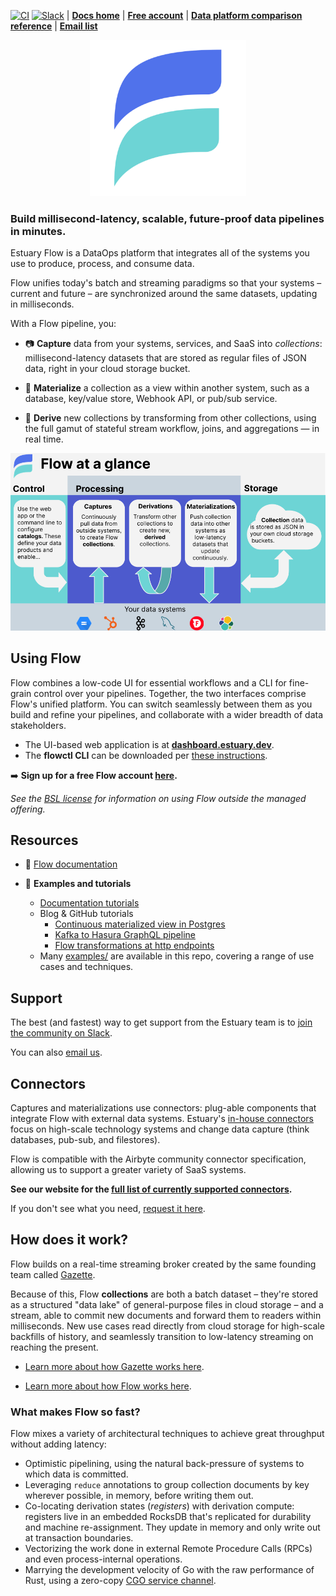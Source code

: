 [![CI](https://github.com/estuary/flow/workflows/CI/badge.svg)](https://github.com/estuary/flow/actions)
[![Slack](https://img.shields.io/badge/slack-@gazette/dev-yellow.svg?logo=slack)](https://join.slack.com/t/gazette-dev/shared_invite/enQtNjQxMzgyNTEzNzk1LTU0ZjZlZmY5ODdkOTEzZDQzZWU5OTk3ZTgyNjY1ZDE1M2U1ZTViMWQxMThiMjU1N2MwOTlhMmVjYjEzMjEwMGQ) | **[Docs home](https://docs.estuary.dev/)** | **[Free account](https://go.estuary.dev/sign-up)** | **[Data platform comparison reference](https://docs.estuary.dev/overview/comparisons)** | **[Email list](https://www.estuary.dev/newsletter-signup/)**

<p align="center">
    <img src ="site/static/img/estuary-new.png"
     width="250"/>
         </p>

### Build millisecond-latency, scalable, future-proof data pipelines in minutes.

Estuary Flow is a DataOps platform that integrates all of the systems you use to produce, process, and consume data.

Flow unifies today's batch and streaming paradigms so that your systems
– current and future – are synchronized around the same datasets, updating in milliseconds.

With a Flow pipeline, you:

-   📷 **Capture** data from your systems, services, and SaaS into _collections_:
    millisecond-latency datasets that are stored as regular files of JSON data,
    right in your cloud storage bucket.

-   🎯 **Materialize** a collection as a view within another system,
    such as a database, key/value store, Webhook API, or pub/sub service.

-   🌊 **Derive** new collections by transforming from other collections, using
    the full gamut of stateful stream workflow, joins, and aggregations — in real time.

![Workflow Overview](site/docs/concepts/at-a-glance.png)

## Using Flow

Flow combines a low-code UI for essential workflows and a CLI for fine-grain control over your pipelines.
Together, the two interfaces comprise Flow's unified platform.
You can switch seamlessly between them as you build and refine your pipelines, and collaborate with a wider breadth of data stakeholders.

* The UI-based web application is at **[dashboard.estuary.dev](https://dashboard.estuary.dev)**.
* The **flowctl CLI** can be downloaded per [these instructions](https://docs.estuary.dev/getting-started/installation/#get-started-with-the-flow-cli).

➡️ **Sign up for a free Flow account [here](https://go.estuary.dev/sign-up).**

*See the [BSL license](./LICENSE-BSL) for information on using Flow outside the managed offering.*

## Resources

-   📖 [Flow documentation](https://docs.estuary.dev/)

-   🧐 **Examples and tutorials**
    - [Documentation tutorials](https://docs.estuary.dev/getting-started/tutorials/)
    - Blog & GitHub tutorials
       - [Continuous materialized view in Postgres](https://www.estuary.dev/how-to-create-a-real-time-materialized-view-in-postgresql/)
       - [Kafka to Hasura GraphQL pipeline](https://www.estuary.dev/how-to-connect-kafka-to-hasura-graphql/)
       - [Flow transformations at http endpoints](https://github.com/estuary/flow-cf-workers-example)
    - Many [examples/](examples/) are available in this repo, covering a range of use cases and techniques.

## Support

The best (and fastest) way to get support from the Estuary team is to [join the community on Slack](https://join.slack.com/t/gazette-dev/shared_invite/enQtNjQxMzgyNTEzNzk1LTU0ZjZlZmY5ODdkOTEzZDQzZWU5OTk3ZTgyNjY1ZDE1M2U1ZTViMWQxMThiMjU1N2MwOTlhMmVjYjEzMjEwMGQ).

You can also [email us](mailto:support@estuary.dev).

## Connectors

Captures and materializations use connectors:
plug-able components that integrate Flow with external data systems.
Estuary's [in-house connectors](https://github.com/orgs/estuary/packages?repo_name=connectors)
focus on high-scale technology systems and change data capture (think databases, pub-sub, and filestores).

Flow is compatible with the Airbyte community connector specification, allowing us to support a greater variety of SaaS systems.

**See our website for the [full list of currently supported connectors](https://www.estuary.dev/integrations/).**

If you don't see what you need, [request it here](https://github.com/estuary/connectors/issues/new?assignees=&labels=new+connector&template=request-new-connector-form.yaml&title=Request+a+connector+to+%5Bcapture+from+%7C+materialize+to%5D+%5Byour+favorite+system%5D).

## How does it work?

Flow builds on a real-time streaming broker created by the same founding team called [Gazette](https://gazette.dev).

Because of this, Flow **collections** are both a batch dataset –
they're stored as a structured "data lake" of general-purpose files in cloud storage –
and a stream, able to commit new documents and forward them to readers within milliseconds.
New use cases read directly from cloud storage for high-scale backfills of history,
and seamlessly transition to low-latency streaming on reaching the present.

- [Learn more about how Gazette works here](https://gazette.readthedocs.io/en/latest/index.html).

- [Learn more about how Flow works here](https://docs.estuary.dev/concepts/).

### What makes Flow so fast?

Flow mixes a variety of architectural techniques to achieve great throughput without adding latency:

-   Optimistic pipelining, using the natural back-pressure of systems to which data is committed.
-   Leveraging `reduce` annotations to group collection documents by key wherever possible,
    in memory, before writing them out.
-   Co-locating derivation states (_registers_) with derivation compute:
    registers live in an embedded RocksDB that's replicated for durability and machine re-assignment.
    They update in memory and only write out at transaction boundaries.
-   Vectorizing the work done in external Remote Procedure Calls (RPCs) and even process-internal operations.
-   Marrying the development velocity of Go with the raw performance of Rust, using a zero-copy
    [CGO service channel](https://github.com/estuary/flow/commit/0fc0ff83fc5c58e01a09a053419f811d4460776e).
